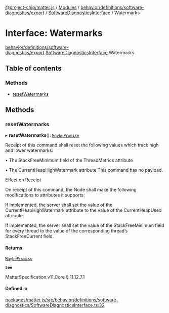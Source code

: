 [@project-chip/matter.js](../README.md) / [Modules](../modules.md) / [behavior/definitions/software-diagnostics/export](../modules/behavior_definitions_software_diagnostics_export.md) / [SoftwareDiagnosticsInterface](../modules/behavior_definitions_software_diagnostics_export.SoftwareDiagnosticsInterface.md) / Watermarks

# Interface: Watermarks

[behavior/definitions/software-diagnostics/export](../modules/behavior_definitions_software_diagnostics_export.md).[SoftwareDiagnosticsInterface](../modules/behavior_definitions_software_diagnostics_export.SoftwareDiagnosticsInterface.md).Watermarks

## Table of contents

### Methods

- [resetWatermarks](behavior_definitions_software_diagnostics_export.SoftwareDiagnosticsInterface.Watermarks.md#resetwatermarks)

## Methods

### resetWatermarks

▸ **resetWatermarks**(): [`MaybePromise`](../modules/util_export.md#maybepromise)

Receipt of this command shall reset the following values which track high and lower watermarks:

  • The StackFreeMinimum field of the ThreadMetrics attribute

  • The CurrentHeapHighWatermark attribute This command has no payload.

Effect on Receipt

On receipt of this command, the Node shall make the following modifications to attributes it supports:

If implemented, the server shall set the value of the CurrentHeapHighWatermark attribute to the value of the
CurrentHeapUsed attribute.

If implemented, the server shall set the value of the StackFreeMinimum field for every thread to the value
of the corresponding thread’s StackFreeCurrent field.

#### Returns

[`MaybePromise`](../modules/util_export.md#maybepromise)

**`See`**

MatterSpecification.v11.Core § 11.12.7.1

#### Defined in

[packages/matter.js/src/behavior/definitions/software-diagnostics/SoftwareDiagnosticsInterface.ts:32](https://github.com/project-chip/matter.js/blob/558e12c94a201592c28c7bc0743705360b3e5ca6/packages/matter.js/src/behavior/definitions/software-diagnostics/SoftwareDiagnosticsInterface.ts#L32)
